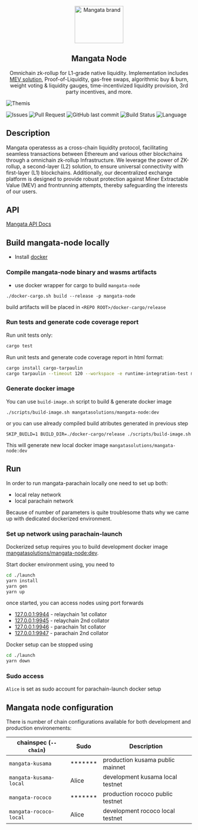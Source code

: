 <p align="center">
    <a href="https://https://mangata.finance/">
    <img width="132" height="101" src="https://mangata.finance/images/logo-without-text.svg" class="attachment-full size-full" alt="Mangata brand" loading="lazy" /></a>
</p>

<h2 align="center">Mangata Node</h2>

<p align="center">
    Omnichain zk-rollup for L1-grade native liquidity. Implementation includes <a href="https://blog.mangata.finance/blog/2021-10-10-themis-protocol/" target="_blank" rel="noopener noreferrer">MEV solution</a>, Proof-of-Liquidity, gas-free swaps, algorithmic buy & burn, weight voting & liquidity gauges, time-incentivized liquidity provision, 3rd party incentives, and more.
</p>

![Themis](https://blog.mangata.finance/assets/posts/themis-cover.png)

![Issues](https://img.shields.io/github/issues/mangata-finance/mangata-node)
![Pull Request](https://img.shields.io/github/issues-pr/mangata-finance/mangata-node)
![GitHub last commit](https://img.shields.io/github/last-commit/mangata-finance/mangata-node)
![Build Status](https://img.shields.io/endpoint.svg?url=https%3A%2F%2Factions-badge.atrox.dev%2Fmangata-finance%2Fmangata-node%2Fbadge%3Fref%3Ddevelop&style=flat)
![Language](https://img.shields.io/github/languages/top/mangata-finance/mangata-node)

## Description

Mangata operatesss as a cross-chain liquidity protocol, facilitating seamless transactions between Ethereum and various other blockchains through a omnichain zk-rollup Infrastructure. We leverage the power of ZK-rollup, a second-layer (L2) solution, to ensure universal connectivity with first-layer (L1) blockchains. Additionally, our decentralized exchange platform is designed to provide robust protection against Miner Extractable Value (MEV) and frontrunning attempts, thereby safeguarding the interests of our users.

## API

[Mangata API Docs](https://mangata-finance.notion.site/Mangata-API-Docs-06f68bc6ba004416ae5c6686163b0468)

## Build mangata-node locally
- Install [docker](https://docs.docker.com/engine/install/ubuntu/)

### Compile mangata-node binary and wasms artifacts
- use docker wrapper for cargo to build `mangata-node`

```
./docker-cargo.sh build --release -p mangata-node
```

build artifacts will be placed in `<REPO ROOT>/docker-cargo/release`

### Run tests and generate code coverage report
Run unit tests only:
```bash
cargo test
```
Run unit tests and generate code coverage report in html format:
```bash
cargo install cargo-tarpaulin
cargo tarpaulin --timeout 120 --workspace -e runtime-integration-test mangata-node common-runtime mangata-kusama-runtime mangata-rococo-runtime --exclude-files **/mock.rs **/weights.rs **/weights/* --out Html
```

### Generate docker image
You can use `build-image.sh` script to build & generate docker image

```
./scripts/build-image.sh mangatasolutions/mangata-node:dev
```

or you can use already compiled build atributes generated in previous step

```
SKIP_BUILD=1 BUILD_DIR=./docker-cargo/release ./scripts/build-image.sh
```

This will generate new local docker image `mangatasolutions/mangata-node:dev`

## Run

In order to run mangata-parachain locally one need to set up both:
- local relay network
- local parachain network

Because of number of parameters is quite troublesome thats why we came up with dedicated dockerized environment.

### Set up network using parachain-launch

Dockerized setup requires you to build development docker image [mangatasolutions/mangata-node:dev](#generate-docker-image).

Start docker environment using, you need to

```bash
cd ./launch
yarn install
yarn gen
yarn up
```

once started, you can access nodes using port forwards
- [127.0.0.1:9944](https://polkadot.js.org/apps/?rpc=ws%3A%2F%2F127.0.0.1%3A9946#/explorer) - relaychain 1st collator
- [127.0.0.1:9945](https://polkadot.js.org/apps/?rpc=ws%3A%2F%2F127.0.0.1%3A9946#/explorer) - relaychain 2nd collator
- [127.0.0.1:9946](https://polkadot.js.org/apps/?rpc=ws%3A%2F%2F127.0.0.1%3A9946#/explorer) - parachain 1st collator
- [127.0.0.1:9947](https://polkadot.js.org/apps/?rpc=ws%3A%2F%2F127.0.0.1%3A9946#/explorer) - parachain 2nd collator

Docker setup can be stopped using

```bash
cd ./launch
yarn down
```

### Sudo access
`Alice` is set as sudo account for parachain-launch docker setup

## Mangata node configuration

There is number of chain configurations available for both development and production environements:

| chainspec (`--chain`)         |      Sudo      |  Description                     |
|-------------------------------|----------------|----------------------------------|
| `mangata-kusama`              |    *******     | production kusama public mainnet |
| `mangata-kusama-local`        |     Alice      | development kusama local testnet |
| `mangata-rococo`              |    *******     | production rococo public testnet |
| `mangata-rococo-local`        |     Alice      | development rococo local testnet |

